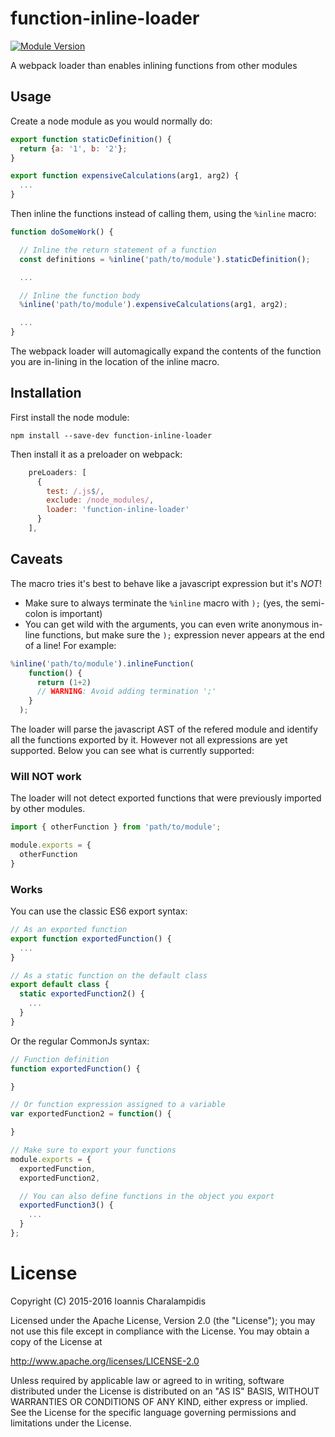 # function-inline-loader

[![Module Version](https://img.shields.io/npm/v/function-inline-loader.svg?label=version&maxAge=86400)](https://www.npmjs.com/package/function-inline-loader)

A webpack loader than enables inlining functions from other modules

## Usage

Create a node module as you would normally do:

```js
export function staticDefinition() {
  return {a: '1', b: '2'};
}

export function expensiveCalculations(arg1, arg2) {
  ...
}
```

Then inline the functions instead of calling them, using the `%inline` macro:

```js
function doSomeWork() {

  // Inline the return statement of a function
  const definitions = %inline('path/to/module').staticDefinition();

  ...

  // Inline the function body
  %inline('path/to/module').expensiveCalculations(arg1, arg2);

  ...
}
```

The webpack loader will automagically expand the contents of the function you are in-lining in the location of the inline macro.

## Installation

First install the node module:

```
npm install --save-dev function-inline-loader
```

Then install it as a preloader on webpack:

```js
    preLoaders: [
      {
        test: /.js$/,
        exclude: /node_modules/,
        loader: 'function-inline-loader'
      }
    ],
```

## Caveats

The macro tries it's best to behave like a javascript expression but it's *NOT*!

* Make sure to always terminate the `%inline` macro with `);` (yes, the semi-colon is important)
* You can get wild with the arguments, you can even write anonymous in-line functions, but make sure the `);` expression never appears at the end of a line! For example:

```js
%inline('path/to/module').inlineFunction(
    function() {
      return (1+2)
      // WARNING: Avoid adding termination ';'
    }
  );
```

The loader will parse the javascript AST of the refered module and identify all the functions exported by it. However not all expressions are yet supported. Below you can see what is currently supported:

### Will NOT work

The loader will not detect exported functions that were previously imported by other modules.

```js
import { otherFunction } from 'path/to/module';

module.exports = {
  otherFunction
}
```

### Works

You can use the classic ES6 export syntax:

```js
// As an exported function
export function exportedFunction() {
  ...
}

// As a static function on the default class
export default class {
  static exportedFunction2() {
    ...
  }
}
```

Or the regular CommonJs syntax:

```js
// Function definition
function exportedFunction() {

}

// Or function expression assigned to a variable
var exportedFunction2 = function() {

}

// Make sure to export your functions
module.exports = {
  exportedFunction,
  exportedFunction2,

  // You can also define functions in the object you export
  exportedFunction3() {
    ...
  }
};
```

# License

Copyright (C) 2015-2016 Ioannis Charalampidis

Licensed under the Apache License, Version 2.0 (the "License");
you may not use this file except in compliance with the License.
You may obtain a copy of the License at

http://www.apache.org/licenses/LICENSE-2.0

Unless required by applicable law or agreed to in writing, software
distributed under the License is distributed on an "AS IS" BASIS,
WITHOUT WARRANTIES OR CONDITIONS OF ANY KIND, either express or implied.
See the License for the specific language governing permissions and
limitations under the License.
